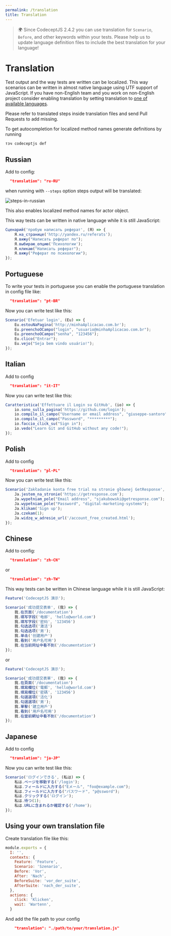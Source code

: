 ```yaml
---
permalink: /translation
title: Translation
---
```


> 🌍 Since CodeceptJS 2.4.2 you can use translation for `Scenario`, `Before`, and other keywords within your tests. Please help us to update language definition files to include the best translation for your language!

# Translation

Test output and the way tests are written can be localized.
This way scenarios can be written in almost native language using UTF support of JavaScript.
If you have non-English team and you work on non-English project consider enabling translation
by setting translation to [one of available languages](https://github.com/Codeception/CodeceptJS/blob/master/translations).

Please refer to translated steps inside translation files and send Pull Requests to add missing.

To get autocompletion for localized method names generate definitions by running

```sh
тзч codeceptjs def
```

## Russian

Add to config:

```json
  "translation": "ru-RU"
```

when running with `--steps` option steps output will be translated:

![steps-in-russian](/img/translate-ru1.png)

This also enables localized method names for actor object.

This way tests can be written in native language while it is still JavaScript:

```js
Сценарий('пробую написать реферат', (Я) => {
    Я.на_странице('http://yandex.ru/referats');
    Я.вижу("Написать реферат по");
    Я.выбираю_опцию('Психологии');
    Я.кликаю("Написать реферат");
    Я.вижу("Реферат по психологии");
});
```

## Portuguese

To write your tests in portuguese you can enable the portuguese translation in config file like:

```json
  "translation": "pt-BR"
```

Now you can write test like this:

```js
Scenario('Efetuar login', (Eu) => {
    Eu.estouNaPagina('http://minhaAplicacao.com.br');
    Eu.preenchoOCampo("login", "usuario@minhaAplicacao.com.br");
    Eu.preenchoOCampo("senha", "123456");
    Eu.clico("Entrar");
    Eu.vejo("Seja bem vindo usuário!");
});
```

## Italian

Add to config

```json
  "translation": "it-IT"
```

Now you can write test like this:

```js
Caratteristica('Effettuare il Login su GitHub', (io) => {
    io.sono_sulla_pagina('https://github.com/login');
    io.compilo_il_campo("Username or email address", "giuseppe-santoro");
    io.compilo_il_campo("Password", "*********");
    io.faccio_click_su("Sign in");
    io.vedo("Learn Git and GitHub without any code!");
});
```

## Polish

Add to config

```json
  "translation": "pl-PL"
```

Now you can write test like this:

```js
Scenario('Zakładanie konta free trial na stronie głównej GetResponse', (Ja) => {
    Ja.jestem_na_stronie('https://getresponse.com');
    Ja.wypełniam_pole("Email address", "sjakubowski@getresponse.com");
    Ja.wypełniam_pole("Password", "digital-marketing-systems");
    Ja.klikam('Sign up');
    Ja.czekam(1);
    Ja.widzę_w_adresie_url('/account_free_created.html');
});
```

## Chinese

Add to config:

```JSON
  "translation": "zh-CN"
```
or
```JSON
  "translation": "zh-TW"
```

This way tests can be written in Chinese language while it is still JavaScript:

```JavaScript
Feature('CodeceptJS 演示');

Scenario('成功提交表单', (我) => {
    我.在页面('/documentation')
    我.填写字段('电邮', 'hello@world.com')
    我.填写字段('密码', '123456')
    我.勾选选项('激活')
    我.勾选选项('男');
    我.单击('创建用户')
    我.看到('用户名可用')
    我.在当前网址中看不到('/documentation')
});
```
or
```JavaScript
Feature('CodeceptJS 演示');

Scenario('成功提交表單', (我) => {
    我.在頁面('/documentation')
    我.填寫欄位('電郵', 'hello@world.com')
    我.填寫欄位('密碼', '123456')
    我.勾選選項('活化')
    我.勾選選項('男');
    我.單擊('建立用戶')
    我.看到('用戶名可用')
    我.在當前網址中看不到('/documentation')
});
```

## Japanese

Add to config

```json
  "translation": "ja-JP"
```

Now you can write test like this:

```js
Scenario('ログインできる', (私は) => {
    私は.ページを移動する('/login');
    私は.フィールドに入力する("Eメール", "foo@example.com");
    私は.フィールドに入力する("パスワード", "p@ssword");
    私は.クリックする('ログイン');
    私は.待つ(1);
    私は.URLに含まれるか確認する('/home');
});
```

## Using your own translation file

Create translation file like this:

```js
module.exports = {
  I: '',
  contexts: {
    Feature: 'Feature',
    Scenario: 'Szenario',
    Before: 'Vor',
    After: 'Nach',
    BeforeSuite: 'vor_der_suite',
    AfterSuite: 'nach_der_suite',
  },
  actions: {
    click: 'Klicken',
    wait: 'Wartenn',
  }
```

And add the file path to your config

```json
    "translation": "./path/to/your/translation.js"
```
